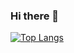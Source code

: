 ### Hi there 👋

[![Top Langs](https://github-readme-stats-git-masterrstaa-rickstaa.vercel.app/api/top-langs/?username=hosseinma96)](https://github.com/hosseinma96/github-readme-stats)

<!--
**HosseinMA96/HosseinMA96** is a ✨ _special_ ✨ repository because its `README.md` (this file) appears on your GitHub profile.

Here are some ideas to get you started:

- 🔭 I’m currently working on ...
- 🌱 I’m currently learning ...
- 👯 I’m looking to collaborate on ...
- 🤔 I’m looking for help with ...
- 💬 Ask me about ...
- 📫 How to reach me: ...
- 😄 Pronouns: ...
- ⚡ Fun fact: ...
-->
